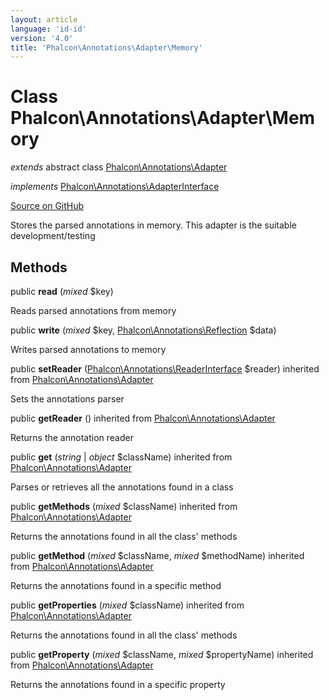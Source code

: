 ```yaml
---
layout: article
language: 'id-id'
version: '4.0'
title: 'Phalcon\Annotations\Adapter\Memory'
---
```


# Class **Phalcon\Annotations\Adapter\Memory**

*extends* abstract class [Phalcon\Annotations\Adapter](/4.0/en/api/Phalcon_Annotations_Adapter)

*implements* [Phalcon\Annotations\AdapterInterface](/4.0/en/api/Phalcon_Annotations_AdapterInterface)

<a href="https://github.com/phalcon/cphalcon/tree/v4.0.0/phalcon/annotations/adapter/memory.zep" class="btn btn-default btn-sm">Source on GitHub</a>

Stores the parsed annotations in memory. This adapter is the suitable development/testing

## Methods

public **read** (*mixed* $key)

Reads parsed annotations from memory

public **write** (*mixed* $key, [Phalcon\Annotations\Reflection](/4.0/en/api/Phalcon_Annotations_Reflection) $data)

Writes parsed annotations to memory

public **setReader** ([Phalcon\Annotations\ReaderInterface](/4.0/en/api/Phalcon_Annotations_ReaderInterface) $reader) inherited from [Phalcon\Annotations\Adapter](/4.0/en/api/Phalcon_Annotations_Adapter)

Sets the annotations parser

public **getReader** () inherited from [Phalcon\Annotations\Adapter](/4.0/en/api/Phalcon_Annotations_Adapter)

Returns the annotation reader

public **get** (*string* | *object* $className) inherited from [Phalcon\Annotations\Adapter](/4.0/en/api/Phalcon_Annotations_Adapter)

Parses or retrieves all the annotations found in a class

public **getMethods** (*mixed* $className) inherited from [Phalcon\Annotations\Adapter](/4.0/en/api/Phalcon_Annotations_Adapter)

Returns the annotations found in all the class' methods

public **getMethod** (*mixed* $className, *mixed* $methodName) inherited from [Phalcon\Annotations\Adapter](/4.0/en/api/Phalcon_Annotations_Adapter)

Returns the annotations found in a specific method

public **getProperties** (*mixed* $className) inherited from [Phalcon\Annotations\Adapter](/4.0/en/api/Phalcon_Annotations_Adapter)

Returns the annotations found in all the class' methods

public **getProperty** (*mixed* $className, *mixed* $propertyName) inherited from [Phalcon\Annotations\Adapter](/4.0/en/api/Phalcon_Annotations_Adapter)

Returns the annotations found in a specific property